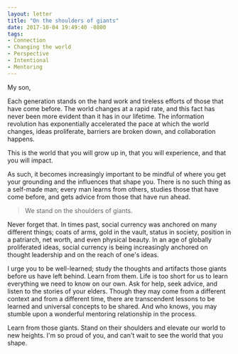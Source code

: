 ```yaml
---
layout: letter
title: "On the shoulders of giants"
date: 2017-10-04 19:49:40 -0800
tags:
- Connection
- Changing the world
- Perspective
- Intentional
- Mentoring
---
```

My son,

Each generation stands on the hard work and tireless efforts of those that have come before. The world changes at a rapid rate, and this fact has never been more evident than it has in our lifetime. The information revolution has exponentially accelerated the pace at which the world changes, ideas proliferate, barriers are broken down, and collaboration happens.

This is the world that you will grow up in, that you will experience, and that you will impact.

As such, it becomes increasingly important to be mindful of where you get your grounding and the influences that shape you. There is no such thing as a self-made man; every man learns from others, studies those that have come before, and gets advice from those that have run ahead.

> We stand on the shoulders of giants.

Never forget that. In times past, social currency was anchored on many different things; coats of arms, gold in the vault, status in society, position in a patriarch, net worth, and even physical beauty. In an age of globally proliferated ideas, social currency is being increasingly anchored on thought leadership and on the reach of one's ideas.

I urge you to be well-learned; study the thoughts and artifacts those giants before us have left behind. Learn from them. Life is too short for us to learn everything we need to know on our own. Ask for help, seek advice, and listen to the stories of your elders. Though they may come from a different context and from a different time, there are transcendent lessons to be learned and universal concepts to be shared. And who knows, you may stumble upon a wonderful mentoring relationship in the process.

Learn from those giants. Stand on their shoulders and elevate our world to new heights. I'm so proud of you, and can't wait to see the world that you shape.
